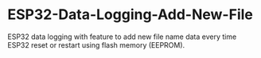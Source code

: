 # ESP32-Data-Logging-Add-New-File
ESP32 data logging with feature to add new file name data every time ESP32 reset or restart using flash memory (EEPROM).
